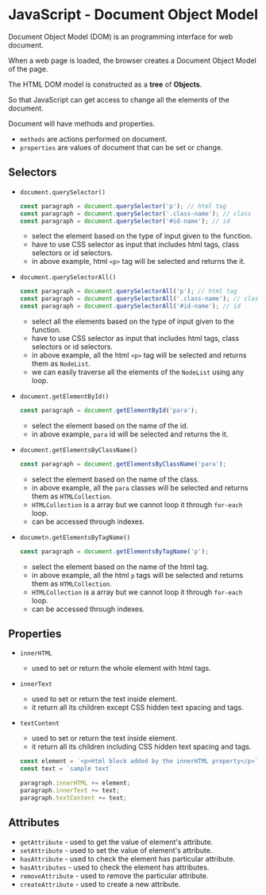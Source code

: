 # JavaScript - Document Object Model

Document Object Model (DOM) is an programming interface for web document. 

When a web page is loaded, the browser creates a Document Object Model of the page.

The HTML DOM model is constructed as a **tree** of **Objects**. 

So that JavaScript can get access to change all the elements of the document.

Document will have methods and properties.
* `methods` are actions performed on document.
* `properties` are values of document that can be set or change.

## Selectors

* `document.querySelector()`
    ```javascript
    const paragraph = document.querySelector('p'); // html tag
    const paragraph = document.querySelector('.class-name'); // class 
    const paragraph = document.querySelector('#id-name'); // id
    ```
    * select the element based on the type of input given to the function.
    * have to use CSS selector as input that includes html tags, class selectors or id selectors.
    * in above example, html `<p>` tag will be selected and returns the it. 

* `document.querySelectorAll()`
    ```javascript
    const paragraph = document.querySelectorAll('p'); // html tag
    const paragraph = document.querySelectorAll('.class-name'); // class 
    const paragraph = document.querySelectorAll('#id-name'); // id
    ```
    * select all the elements based on the type of input given to the function.
    * have to use CSS selector as input that includes html tags, class selectors or id selectors.
    * in above example, all the html `<p>` tag will be selected and returns them as `NodeList`.
    * we can easily traverse all the elements of the `NodeList` using any loop.

* `document.getElementById()`
    ```javascript
    const paragraph = document.getElementById('para');
    ```
    * select the element based on the name of the id.
    * in above example, `para` id will be selected and returns the it. 

* `document.getElementsByClassName()`
    ```javascript
    const paragraph = document.getElementsByClassName('para');
    ```
    * select the element based on the name of the class.
    * in above example, all the `para` classes will be selected and returns them as `HTMLCollection`.
    * `HTMLCollection` is a array but we cannot loop it through `for-each` loop.
    * can be accessed through indexes.

* `documetn.getElementsByTagName()`
    ```javascript
    const paragraph = document.getElementsByTagName('p');
    ```
    * select the element based on the name of the html tag.
    * in above example, all the html `p` tags will be selected and returns them as `HTMLCollection`.
    * `HTMLCollection` is a array but we cannot loop it through `for-each` loop.
    * can be accessed through indexes.

## Properties

* `innerHTML`
    * used to set or return the whole element with html tags.
* `innerText`
    * used to set or return the text inside element.
    * it return all its children except CSS hidden text spacing and tags.
* `textContent`
    * used to set or return the text inside element.
    * it return all its children including CSS hidden text spacing and tags.

    ```javascript
    const element = `<p>Html block added by the innerHTML property</p>`
    const text = `sample text`
    
    paragraph.innerHTML += element;
    paragraph.innerText += text;
    paragraph.textContent += text;
    ```

## Attributes

* `getAttribute` - used to get the value of element's attribute.
* `setAttribute` - used to set the value of element's attribute.
* `hasAttribute` - used to check the element has particular attribute.
* `hasAttributes` - used to check the element has attributes.
* `removeAttribute` - used to remove the particular attribute.
* `createAttribute` - used to create a new attribute.